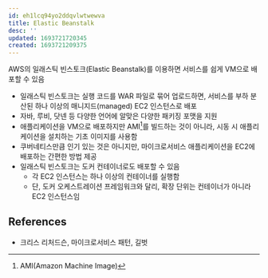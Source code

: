 ```yaml
---
id: eh1lcq94yo2ddqvlwtwewva
title: Elastic Beanstalk
desc: ''
updated: 1693721720345
created: 1693721209375
---
```


AWS의 일래스틱 빈스토크(Elastic Beanstalk)를 이용하면 서비스를 쉽게 VM으로 배포할 수 있음
- 일래스틱 빈스토크는 실행 코드를 WAR 파일로 묶어 업로드하면, 서비스를 부하 분산된 하나 이상의 매니지드(managed) EC2 인스턴스로 배포
- 자바, 루비, 닷넨 등 다양한 언어에 알맞은 다양한 패키징 포맷을 지원
- 애플리케이션을 VM으로 배포하지만 AMI[^1]를 빌드하는 것이 아니라, 시동 시 애플리케이션을 설치하는 기초 이미지를 사용함
- 쿠버네티스만큼 인기 있는 것은 아니지만, 마이크로서비스 애플리케이션을 EC2에 배포하는 간편한 방법 제공
- 일래스틱 빈스토크는 도커 컨테이너로도 배포할 수 있음
    - 각 EC2 인스턴스는 하나 이상의 컨테이너를 실행함
    - 단, 도커 오케스트레이션 프레임워크와 달리, 확장 단위는 컨테이너가 아니라 EC2 인스턴스임

## References
- 크리스 리처드슨, 마이크로서비스 패턴, 길벗

[^1]: AMI(Amazon Machine Image)